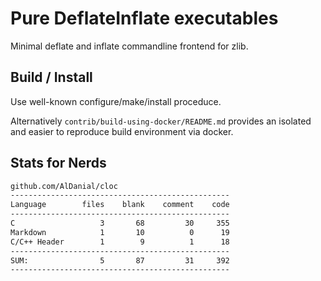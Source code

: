 
Pure DeflateInflate executables
===============================

Minimal deflate and inflate commandline frontend for zlib.


## Build / Install

Use well-known configure/make/install proceduce.

Alternatively `contrib/build-using-docker/README.md` provides an
isolated and easier to reproduce build environment via docker.


## Stats for Nerds

```txt
github.com/AlDanial/cloc
-------------------------------------------------
Language        files    blank    comment    code
-------------------------------------------------
C                   3       68         30     355
Markdown            1       10          0      19
C/C++ Header        1        9          1      18
-------------------------------------------------
SUM:                5       87         31     392
-------------------------------------------------
```

